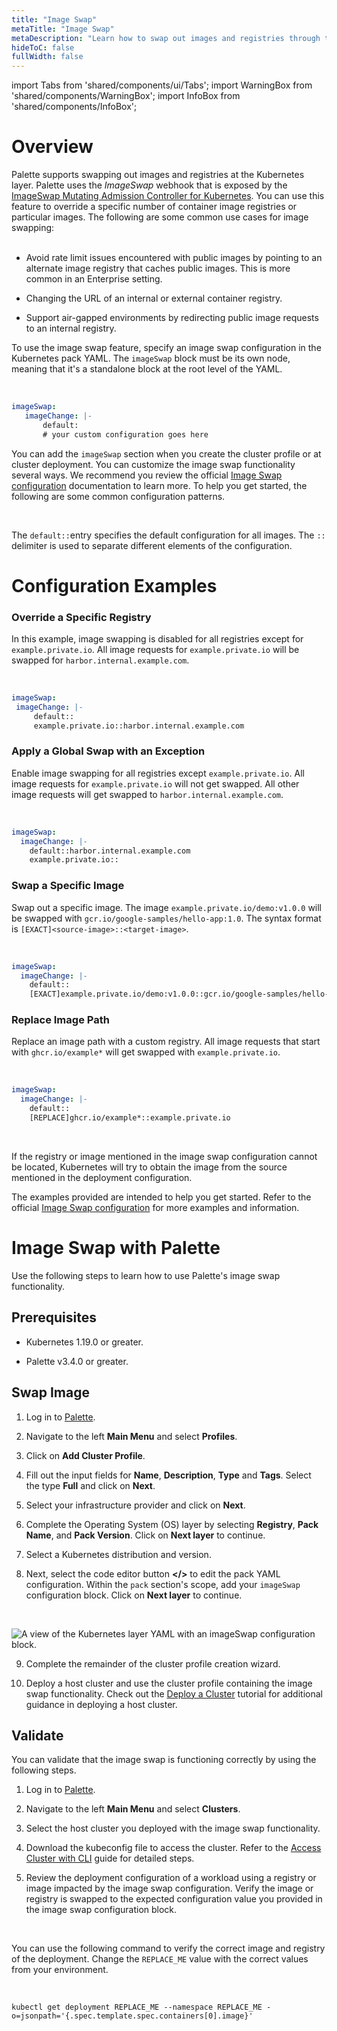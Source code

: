 ```yaml
---
title: "Image Swap"
metaTitle: "Image Swap"
metaDescription: "Learn how to swap out images and registries through the image swap webhook exposed by Palette."
hideToC: false
fullWidth: false
---
```


import Tabs from 'shared/components/ui/Tabs';
import WarningBox from 'shared/components/WarningBox';
import InfoBox from 'shared/components/InfoBox';

# Overview

Palette supports swapping out images and registries at the Kubernetes layer. Palette uses the *ImageSwap* webhook that is exposed by the [ImageSwap Mutating Admission Controller for Kubernetes](https://github.com/phenixblue/imageswap-webhook/blob/master/README.md). You can use this feature to override a specific number of container image registries or particular images. The following are some common use cases for image swapping: <br /> <br />

- Avoid rate limit issues encountered with public images by pointing to an alternate image registry that caches public images. This is more common in an Enterprise setting.


- Changing the URL of an internal or external container registry.


- Support air-gapped environments by redirecting public image requests to an internal registry.
 

 To use the image swap feature, specify an image swap configuration in the Kubernetes pack YAML. The `imageSwap` block must be its own node, meaning that it's a standalone block at the root level of the YAML.

 <br />

 ```yaml
imageSwap:
    imageChange: |-
        default:
        # your custom configuration goes here
 ```


 You can add the `imageSwap` section when you create the cluster profile or at cluster deployment. You can customize the image swap functionality several ways. We recommend you review the official [Image Swap configuration](https://github.com/phenixblue/imageswap-webhook/blob/master/README.md#configuration) documentation to learn more. To help you get started, the following are some common configuration patterns.

  <br />

  <InfoBox>

  The `default::`entry specifies the default configuration for all images. The `::` delimiter is used to separate different elements of the configuration.

  </InfoBox>

 # Configuration Examples

 ### Override a Specific Registry

 In this example, image swapping is disabled for all registries except for `example.private.io`. All image requests for `example.private.io` will be swapped for `harbor.internal.example.com`.

 <br />

 ```yaml
imageSwap:
  imageChange: |-
      default::
      example.private.io::harbor.internal.example.com
 ```

### Apply a Global Swap with an Exception

Enable image swapping for all registries except `example.private.io`. All image requests for `example.private.io` will not get swapped. All other image requests will get swapped to `harbor.internal.example.com`.

<br />

```yaml
imageSwap:
  imageChange: |-
    default::harbor.internal.example.com
    example.private.io::
```

### Swap a Specific Image

Swap out a specific image. The image `example.private.io/demo:v1.0.0` will be swapped with `gcr.io/google-samples/hello-app:1.0`. The syntax format is `[EXACT]<source-image>::<target-image>`.

<br />


```yaml
imageSwap:
  imageChange: |-
    default::
    [EXACT]example.private.io/demo:v1.0.0::gcr.io/google-samples/hello-app:1.0
```


### Replace Image Path


Replace an image path with a custom registry. All image requests that start with `ghcr.io/example*` will get swapped with `example.private.io`.

<br />


```yaml
imageSwap:
  imageChange: |-
    default::
    [REPLACE]ghcr.io/example*::example.private.io
``` 


<br />


<InfoBox>

 If the registry or image mentioned in the image swap configuration cannot be located, Kubernetes will try to obtain the image from the source mentioned in the deployment configuration.

</InfoBox>


The examples provided are intended to help you get started. Refer to the official [Image Swap configuration](https://github.com/phenixblue/imageswap-webhook/blob/master/README.md#configuration) for more examples and information.


# Image Swap with Palette

Use the following steps to learn how to use Palette's image swap functionality.

## Prerequisites

* Kubernetes 1.19.0 or greater.


* Palette v3.4.0 or greater.


## Swap Image

1. Log in to [Palette](https://console.spectrocloud.com).


2. Navigate to the left **Main Menu** and select **Profiles**.


3. Click on **Add Cluster Profile**.


4. Fill out the input fields for **Name**, **Description**, **Type** and **Tags**. Select the type **Full** and click on **Next**.


5. Select your infrastructure provider and click on **Next**.


6. Complete the Operating System (OS) layer by selecting **Registry**, **Pack Name**, and **Pack Version**. Click on **Next layer** to continue.


7. Select a Kubernetes distribution and version.


8. Next, select the code editor button **</\>** to edit the pack YAML configuration. Within the `pack` section's scope, add your `imageSwap` configuration block. Click on **Next layer** to continue.

  <br />

  ![A view of the Kubernetes layer YAML with an imageSwap configuration block.](/clusters_cluster-management_image-swap_kubernetes-layer-yaml.png)




9. Complete the remainder of the cluster profile creation wizard. 



10. Deploy a host cluster and use the cluster profile containing the image swap functionality. Check out the [Deploy a Cluster](/clusters/public-cloud/deploy-k8s-cluster) tutorial for additional guidance in deploying a host cluster.


## Validate

You can validate that the image swap is functioning correctly by using the following steps.


1. Log in to [Palette](https://console.spectrocloud.com).


2. Navigate to the left **Main Menu** and select **Clusters**.


3. Select the host cluster you deployed with the image swap functionality.


4. Download the kubeconfig file to access the cluster. Refer to the [Access Cluster with CLI](/clusters/cluster-management/palette-webctl) guide for detailed steps.


5. Review the deployment configuration of a workload using a registry or image impacted by the image swap configuration. Verify the image or registry is swapped to the expected configuration value you provided in the image swap configuration block.  

  <br />

  You can use the following command to verify the correct image and registry of the deployment. Change the `REPLACE_ME` value with the correct values from your environment.

  <br />

  ```shell
  kubectl get deployment REPLACE_ME --namespace REPLACE_ME -o=jsonpath='{.spec.template.spec.containers[0].image}'
  ```

<br />